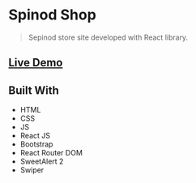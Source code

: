 # Spinod Shop

> Sepinod store site developed with React library.

## [Live Demo](https://spinod.iran.liara.run/)

## Built With

- HTML
- CSS
- JS
- React JS
- Bootstrap
- React Router DOM
- SweetAlert 2
- Swiper
